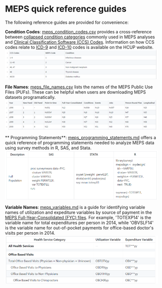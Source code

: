 # MEPS quick reference guides

The following reference guides are provided for convenience:

**Condition Codes**: [meps_condition_codes.csv](meps_condition_codes.csv) provides a cross-reference between [collapsed condition categories](https://meps.ahrq.gov/survey_comp/MEPS_condition_data.pdf) commonly used in MEPS analyses and [Clinical Classification Software (CCS) Codes](https://www.hcup-us.ahrq.gov/toolssoftware/ccs/ccs.jsp#download). Information on how CCS codes relate to [ICD-9](https://www.hcup-us.ahrq.gov/toolssoftware/ccs/ccs.jsp) and [ICD-10](https://www.hcup-us.ahrq.gov/toolssoftware/ccs10/ccs10.jsp) codes is available on the HCUP website.
[![preview condition codes](../_images/meps_condition_codes.png)](meps_condition_codes.csv)

**File Names**: [meps_file_names.csv](meps_file_names.csv) lists the names of the MEPS Public Use Files (PUFs). These can be helpful when users are downloading MEPS datasets programatically.
[![preview file names](../_images/meps_file_names.png)](meps_file_names.csv)


** Programming Statements**: [meps_programming_statements.md](meps_programming_statements.md) offers a quick reference of programming statements needed to analyze MEPS data using survey methods in R, SAS, and Stata.
[![preview programming statements](../_images/meps_programming_statements.png)](meps_programming_statements.md)

**Variable Names**: [meps_variables.md](meps_variables.md) is a guide for identifying variable names of utilization and  expediture variables by source of payment in the [MEPS Full-Year-Consolidated (FYC) files](https://meps.ahrq.gov/mepsweb/data_stats/download_data_files_results.jsp?cboDataYear=All&cboDataTypeY=1%2CHousehold+Full+Year+File&buttonYearandDataType=Search&cboPufNumber=All&SearchTitle=Consolidated+Data). For example, 'TOTEXP14' is the variable name for total expenditures per person in 2014, while 'OBVSLF14' is the variable name for out-of-pocket payments for office-based doctor's visits per person in 2014.
[![preview variable names](../_images/meps_variables.png)](meps_variables.md)
